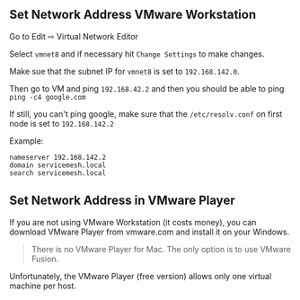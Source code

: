 ## Set Network Address VMware Workstation

Go to Edit ⇨  Virtual Network Editor

Select `vmnet8` and if necessary hit `Change Settings` to make changes.

Make sue that the subnet IP for `vmnet8` is set to `192.168.142.0`.

Then go to VM and ping `192.168.42.2` and then you should be able to ping `ping -c4 google.com`

If still, you can't ping google, make sure that the `/etc/resolv.conf` on first node is set to `192.168.142.2`

Example:

```
nameserver 192.168.142.2
domain servicemesh.local
search servicemesh.local
```

## Set Network Address in VMware Player

If you are not using VMware Workstation (it costs money), you can download VMware Player from vmware.com and install it on your Windows.

> There is no VMware Player for Mac. The only option is to use VMware Fusion.

Unfortunately, the VMware Player (free version) allows only one virtual machine per host.
